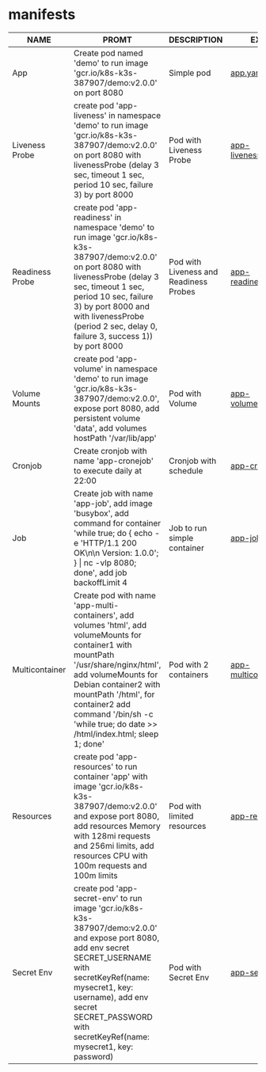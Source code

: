 # manifests
| NAME            | PROMT                                                                                                                                                                                                                                                                                                    | DESCRIPTION                            | EXAMPLE                                                                                                |
|-----------------|----------------------------------------------------------------------------------------------------------------------------------------------------------------------------------------------------------------------------------------------------------------------------------------------------------|----------------------------------------|--------------------------------------------------------------------------------------------------------|
| App             | Create pod named 'demo' to run image 'gcr.io/k8s-k3s-387907/demo:v2.0.0' on port 8080                                                                                                                                                                                                                    | Simple pod                             | [app.yaml](https://github.com/svolkov/manifests/blob/main/yaml/app.yaml)                               |
| Liveness Probe  | create pod 'app-liveness' in namespace 'demo' to run image 'gcr.io/k8s-k3s-387907/demo:v2.0.0' on port 8080 with livenessProbe (delay 3 sec, timeout 1 sec, period 10 sec, failure 3) by port 8000                                                                                                       | Pod with Liveness Probe                | [app-livenessProbe.yaml](https://github.com/svolkov/manifests/blob/main/yaml/app-livenessProbe.yaml)   |
| Readiness Probe | create pod 'app-readiness' in namespace 'demo' to run image 'gcr.io/k8s-k3s-387907/demo:v2.0.0' on port 8080 with livenessProbe (delay 3 sec, timeout 1 sec, period 10 sec, failure 3) by port 8000 and with livenessProbe (period 2 sec, delay 0, failure 3, success 1)) by port 8000                   | Pod with Liveness and Readiness Probes | [app-readinessProbe.yaml](https://github.com/svolkov/manifests/blob/main/yaml/app-readinessProbe.yaml) |
| Volume Mounts   | create pod 'app-volume' in namespace 'demo' to run image 'gcr.io/k8s-k3s-387907/demo:v2.0.0', expose port 8080, add persistent volume 'data', add volumes hostPath '/var/lib/app'                                                                                                                        | Pod with Volume                        | [app-volumeMounts.yaml](https://github.com/svolkov/manifests/blob/main/yaml/app-volumeMounts.yaml)                 |
| Cronjob         | Create cronjob with name 'app-cronejob' to execute daily at 22:00                                                                                                                                                                                                                                       | Cronjob with schedule                 | [app-cronjob.yaml](https://github.com/svolkov/manifests/blob/main/yaml/app-cronjob.yaml)             |
| Job             | Create job with name 'app-job', add image 'busybox', add command for container 'while true; do { echo -e 'HTTP/1.1 200 OK\n\n Version: 1.0.0'; } \| nc -vlp 8080; done', add job backoffLimit 4                                                                                                          | Job to run simple container            | [app-job.yaml](https://github.com/svolkov/manifests/blob/main/yaml/app-job.yaml)                       |
| Multicontainer  | Create pod with name 'app-multi-containers', add volumes 'html', add volumeMounts for container1 with mountPath '/usr/share/nginx/html', add volumeMounts for Debian container2 with mountPath '/html', for container2 add command '/bin/sh -c 'while true; do date >> /html/index.html;  sleep 1; done' | Pod with 2 containers                  | [app-multicontainer.yaml](https://github.com/svolkov/manifests/blob/main/yaml/app-multicontainer.yaml) |
| Resources       | create pod 'app-resources' to run container 'app'  with image 'gcr.io/k8s-k3s-387907/demo:v2.0.0' and expose port 8080, add resources Memory with 128mi requests and 256mi limits, add resources CPU with 100m requests and 100m limits                                                                  | Pod with limited resources             | [app-resources.yaml](https://github.com/svolkov/manifests/blob/main/yaml/app-resources.yaml)           |
| Secret Env      | create pod 'app-secret-env' to run image 'gcr.io/k8s-k3s-387907/demo:v2.0.0' and expose port 8080, add env secret SECRET_USERNAME with secretKeyRef(name: mysecret1, key: username), add env secret SECRET_PASSWORD with secretKeyRef(name: mysecret1, key: password)                                    | Pod with Secret Env                    | [app-secret-env](https://github.com/svolkov/manifests/blob/main/yaml/app-secret-env.yaml)              |
